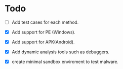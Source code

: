 # Todo

- [ ] Add test cases for each method.
- [x] Add support for PE (Windows).
- [x] Add support for APK(Android).
- [x] Add dynamic analysis tools such as debuggers.
- [x] create minimal sandbox enviroment to test malware.

